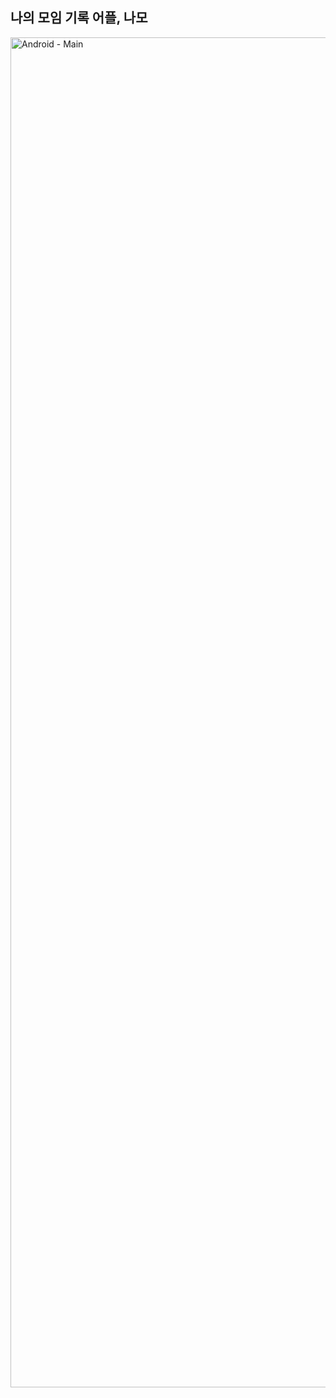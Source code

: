 ## 나의 모임 기록 어플, 나모
<img width="2160" alt="Android - Main" src="https://github.com/Namo-Mongmong/.github/assets/101113025/2379e054-c0fd-4163-b41e-f1d142112a69">

<!--

**Here are some ideas to get you started:**

🙋‍♀️ A short introduction - what is your organization all about?
🌈 Contribution guidelines - how can the community get involved?
👩‍💻 Useful resources - where can the community find your docs? Is there anything else the community should know?
🍿 Fun facts - what does your team eat for breakfast?
🧙 Remember, you can do mighty things with the power of [Markdown](https://docs.github.com/github/writing-on-github/getting-started-with-writing-and-formatting-on-github/basic-writing-and-formatting-syntax)
-->
